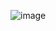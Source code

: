 ![image](https://user-images.githubusercontent.com/44819800/112268173-cc13c300-8c33-11eb-942a-ff6ce415a666.png)

